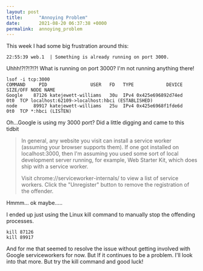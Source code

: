 ```yaml
---
layout: post
title:      "Annoying Problem"
date:       2021-08-20 06:37:38 +0000
permalink:  annoying_problem
---
```



This week I had some big frustration around this:

```
22:55:39 web.1  | Something is already running on port 3000.
```

Uhhh!?!?!?!?! What is running on port 3000? I'm not running anything there!  
```
lsof -i tcp:3000
COMMAND     PID                USER   FD   TYPE            DEVICE SIZE/OFF NODE NAME
Google    87126 katejewett-williams   30u  IPv4 0x425e696892d74ed      0t0  TCP localhost:62109->localhost:hbci (ESTABLISHED)
node      89917 katejewett-williams   25u  IPv4 0x425e6968f1fde6d      0t0  TCP *:hbci (LISTEN)
```
 Oh...Google is using my 3000 port? Did a little digging and came to this tidbit 

> In general, any website you visit can install a service worker (assuming your browser supports them). If one got installed on localhost:3000, then I'm assuming you used some sort of local development server running, for example, Web Starter Kit, which does ship with a service worker.
> 
> Visit chrome://serviceworker-internals/ to view a list of service workers.
> Click the "Unregister" button to remove the registration of the offender.
> 

Hmmm... ok maybe.....


I ended up just using the Linux kill command to manually stop the offending processes.

```
kill 87126
kill 89917
```

And for me that seemed to resolve the issue without getting involved with Google serviceworkers for now. But If it continues to be a problem. I'll look into that more. But try the kill command and good luck!
